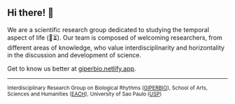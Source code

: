 ## Hi there! 👋

We are a scientific research group dedicated to studying the temporal aspect of life (🌱⏳). Our team is composed of welcoming  researchers, from different areas of knowledge, who value interdisciplinarity and horizontality in the discussion and development of science.

Get to know us better at [giperbio.netlify.app](https://giperbio.netlify.app).

---

<sub>Interdisciplinary Research Group on Biological Rhythms ([GIPERBIO](https://giperbio.netlify.app)), School of Arts, Sciences and Humanities ([EACH](http://each.usp.br/)), University of Sao Paulo ([USP](http://usp.br/))</sub>
